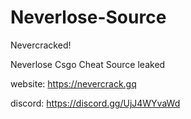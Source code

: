 # Neverlose-Source

Nevercracked!

Neverlose Csgo Cheat Source leaked

website: 
https://nevercrack.gq

discord:
https://discord.gg/UjJ4WYvaWd
 